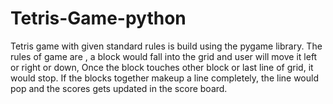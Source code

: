 # Tetris-Game-python

Tetris game with given standard rules is build using the pygame library. The rules of game are , a block would fall into the grid and user will move it left or right or down, Once the block touches other block or last line of grid, it would stop. If the blocks together makeup a line completely, the line would pop and the scores gets updated in the score board.
